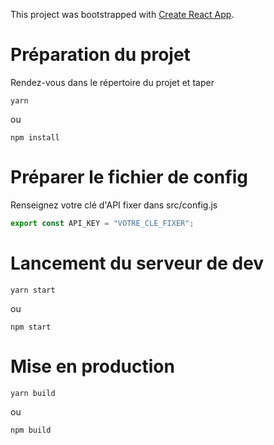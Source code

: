 This project was bootstrapped with [Create React App](https://github.com/facebook/create-react-app).

# Préparation du projet

Rendez-vous dans le répertoire du projet et taper

	yarn

ou 

	npm install

# Préparer le fichier de config

Renseignez votre clé d'API fixer dans src/config.js

```js
export const API_KEY = "VOTRE_CLE_FIXER";
```

# Lancement du serveur de dev

	yarn start

ou

	npm start

# Mise en production

	yarn build

ou

	npm build
